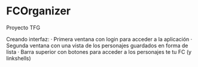 # FCOrganizer
Proyecto TFG

Creando interfaz:
  · Primera ventana con login para acceder a la aplicación
  · Segunda ventana con una vista de los personajes guardados en forma de lista
  · Barra superior con botones para acceder a los personajes te tu FC (y linkshells)

